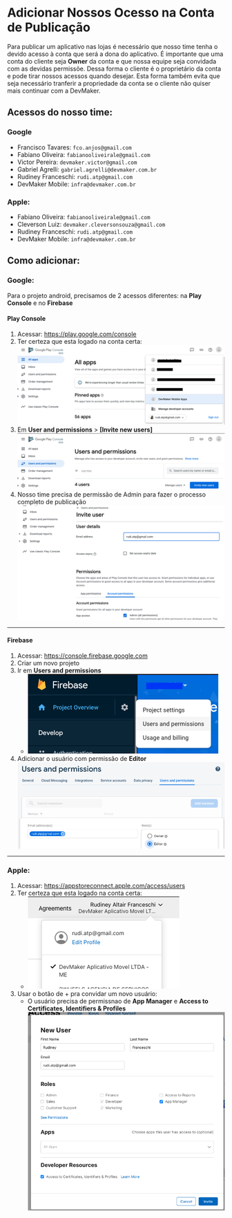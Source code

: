 # Adicionar Nossos Ocesso na Conta de Publicação

Para publicar um aplicativo nas lojas é necessário que nosso time tenha o devido acesso à conta que será a dona do aplicativo. É importante que uma conta do cliente seja **Owner** da conta e que nossa equipe seja convidada com as devidas permissõe. Dessa forma o cliente é o proprietário da conta e pode tirar nossos acessos quando desejar. Esta forma também evita que seja necessário tranferir a propriedade da conta se o cliente não quiser mais continuar com a DevMaker.

## Acessos do nosso time:

### Google
- Francisco Tavares: `fco.anjos@gmail.com`
- Fabiano Oliveira: `fabianooliveirale@gmail.com`
- Victor Pereira: `devmaker.victor@gmail.com`
- Gabriel Agrelli: `gabriel.agrelli@devmaker.com.br`
- Rudiney Franceschi: `rudi.atp@gmail.com`
- DevMaker Mobile: `infra@devmaker.com.br`

### Apple:
- Fabiano Oliveira: `fabianooliveirale@gmail.com`
- Cleverson Luiz: `devmaker.cleversonsouza@gmail.com`
- Rudiney Franceschi: `rudi.atp@gmail.com`
- DevMaker Mobile: `infra@devmaker.com.br`


## Como adicionar:

### Google:
Para o projeto android, precisamos de 2 acessos diferentes: na **Play Console** e no **Firebase**

#### Play Console
1. Acessar: https://play.google.com/console
1. Ter certeza que esta logado na conta certa:
    ![](./assets/add_devs_to_store_accounts/check_play_account.png)
1. Em **User and permissions** > **[Invite new users]**
    ![](./assets/add_devs_to_store_accounts/add_play_user.png)
1. Nosso time precisa de permissão de Admin para fazer o processo completo de publicação
    ![](./assets/add_devs_to_store_accounts/play_user_permissions.png)

--------------------------------

#### Firebase
1. Acessar: https://console.firebase.google.com
1. Criar um novo projeto
1. Ir em **Users and permissions**
    - ![](./assets/add_devs_to_store_accounts/add_firebase_user.png)
1. Adicionar o usuário com permissão de **Editor**
    ![](./assets/add_devs_to_store_accounts/firebase_permissions.png)

----------------------------------

### Apple:
1. Acessar: https://appstoreconnect.apple.com/access/users
1. Ter certeza que esta logado na conta certa: 
    - ![](./assets/add_devs_to_store_accounts/check_apple_account.png)
1. Usar o botão de + pra convidar um novo usuário:
    - O usuário precisa de permissnao de **App Manager** e **Access to Certificates, Identifiers & Profiles**
    ![](./assets/add_devs_to_store_accounts/add_appledev.png)

